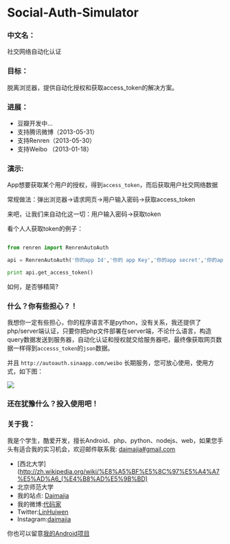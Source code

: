 Social-Auth-Simulator
===============

### 中文名：

社交网络自动化认证

### 目标：

脱离浏览器，提供自动化授权和获取access_token的解决方案。

### 进展：

* 豆瓣开发中...
*	支持腾讯微博（2013-05-31）
*	支持Renren（2013-05-30）
*	支持Weibo （2013-01-18）

### 演示:

App想要获取某个用户的授权，得到`access_token`，而后获取用户社交网络数据

常规做法：弹出浏览器->请求网页->用户输入密码->获取access_token

来吧，让我们来自动化这一切：用户输入密码->获取token

看个人人获取token的例子：

```python

from renren import RenrenAutoAuth

api = RenrenAutoAuth('你的app Id','你的 app Key','你的app secret','你的app redirect uri','人人账号','人人密码')

print api.get_access_token()

```

如何，是否够精简?

### 什么？你有些担心？！

我想你一定有些担心，你的程序语言不是python，没有关系，我还提供了php/server端认证，只要你把php文件部署在server端，不论什么语言，构造query数据发送到服务器，自动化认证和授权就交给服务器吧，最终像获取网页数据一样得到`accesss_token`的`json`数据。

并且 `http://autoauth.sinaapp.com/weibo` 长期服务，您可放心使用，使用方式，如下图：

![](http://ww4.sinaimg.cn/mw690/610dc034jw1e8tbude577j20jt0ggdhn.jpg)

### 还在犹豫什么？投入使用吧！

### 关于我：
我是个学生，酷爱开发，擅长Android、php、python、nodejs、web，如果您手头有适合我的实习机会，欢迎邮件联系我:  [daimajia#gmail.com](mailto:daimajia@gmail.com)

*	[西北大学](http://zh.wikipedia.org/wiki/%E8%A5%BF%E5%8C%97%E5%A4%A7%E5%AD%A6_(%E4%B8%AD%E5%9B%BD)
*	北京师范大学
*	我的站点: [Daimajia](http://www.zhan-dui.com)
*	我的微博:[代码家](http://weibo.com/daimajia)
*	Twitter:[LinHuiwen](http://twitter.com/LinHuiwen)
*	Instagram:[daimajia](http://instagram.com/daimajia)

你也可以留意[我的Android项目](https://github.com/xuanqinanhai/little-bear-dictionary)








